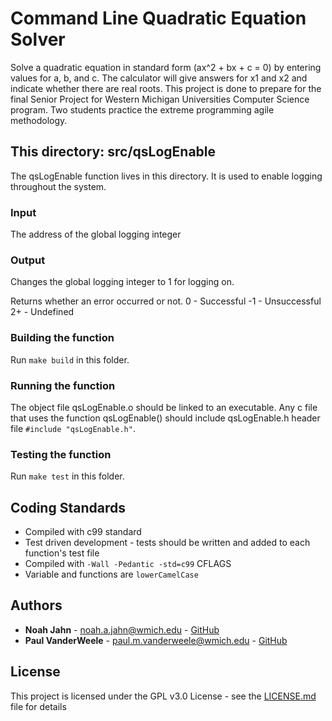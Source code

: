 # Command Line Quadratic Equation Solver

Solve a quadratic equation in standard form (ax^2 + bx + c = 0) by entering values
for a, b, and c. The calculator will give answers for x1 and x2 and indicate whether
there are real roots. This project is done to prepare for the final Senior Project
for Western Michigan Universities Computer Science program. Two students practice
the extreme programming agile methodology.

## This directory: src/qsLogEnable

The qsLogEnable function lives in this directory. It is used to enable  logging throughout the system.

### Input

The address of the global logging integer

### Output

Changes the global logging integer to 1 for logging on.

Returns whether an error occurred or not.
0 	- Successful
-1 	- Unsuccessful
2+ 	- Undefined

### Building the function

Run ```make build``` in this folder.

### Running the function

The object file qsLogEnable.o should be linked to an executable. Any c file that uses the
function qsLogEnable() should include qsLogEnable.h header file ```#include "qsLogEnable.h"```.

### Testing the function

Run ```make test``` in this folder.

## Coding Standards

* Compiled with c99 standard
* Test driven development - tests should be written and added to each function's test
file
* Compiled with ```-Wall -Pedantic -std=c99``` CFLAGS
* Variable and functions are ```lowerCamelCase```

## Authors

* **Noah Jahn** - noah.a.jahn@wmich.edu - [GitHub](https://github.com/noahjahn)
* **Paul VanderWeele** - paul.m.vanderweele@wmich.edu - [GitHub](https://github.com/faytrow)

## License

This project is licensed under the GPL v3.0 License - see the [LICENSE.md](docs/LICENSE.md) file for details
